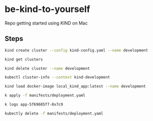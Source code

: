 # be-kind-to-yourself
Repo getting started using KIND on Mac


## Steps

```bash
kind create cluster --config kind-config.yaml --name development

kind get clusters

kind delete cluster --name development

kubectl cluster-info --context kind-development

kind load docker-image local_kind_app:latest --name development

k apply -f manifests/deployment.yaml

k logs app-5f69685f7-8x7c9

kubectly delete -f manifests/deployment.yaml
```